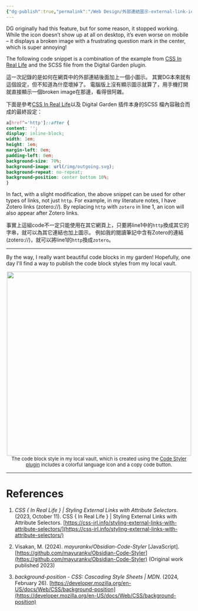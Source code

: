 ```yaml
---
{"dg-publish":true,"permalink":"/Web Design/外部連結圖示-external-link-icon/","title":"Append icons to external links 外部連結圖示","noteIcon":"1","created":"2024-09-14T18:39:24.000+08:00","updated":"2024-09-16T10:14:21.000+08:00"}
---
```



DG originally had this feature, but for some reason, it stopped working. 
While the icon doesn’t show up at all on desktop, it’s even worse on mobile – it displays a broken image with a frustrating question mark in the center, which is super annoying!

The following code snippet is a combination of the example from [CSS In Real Life](https://css-irl.info/styling-external-links-with-attribute-selectors) and the SCSS file from the Digital Garden plugin.

這一次記錄的是如何在網頁中的外部連結後面加上一個小圖示。
其實DG本來就有這個設定，但不知道為什麼壞掉了。
電腦版上沒有顯示圖示就算了，用手機打開就直接顯示一個broken image在那邊，看得很阿雜。

下面是參考[CSS In Real Life](https://css-irl.info/styling-external-links-with-attribute-selectors)以及 Digital Garden 插件本身的SCSS 檔內容融合而成的最終設定：

```scss
a[href^='http']::after {
content: '';
display: inline-block;
width: 1em;
height: 1em;
margin-left: 0em;
padding-left: 0em;
background-size: 70%;
background-image: url(/img/outgoing.svg);
background-repeat: no-repeat;
background-position: center bottom 10%;
}
```

In fact, with a slight modification, the above snippet can be used for other types of links, not just `http`. 
For example, in my literature notes, I have Zotero links (zotero://). By replacing `http` with `zotero` in line 1, an icon will also appear after Zotero links.

事實上這組code不一定只能使用在其它網頁上，只要將line1中的`http`換成其它的字串，就可以為其它連結也加上圖示。
例如我的閱讀筆記中含有Zotero的連結(zotero://)，就可以將line1的`http`換成`zotero`。

---

By the way, I really want beautiful code blocks in my garden! Hopefully, one day I'll find a way to publish the code block styles from my local vault.

<center>
<img width=500 src="https://imgur.com/ZFElAHT.jpeg">
</center>
<center>
<font size=2>
The code block style in my local vault, which is created using the <a href="https://github.com/mayurankv/Obsidian-Code-Styler">Code Styler plugin</a>  includes a colorful language icon and a copy code button.
</font>
</center>

---
# References

1. _CSS { In Real Life } | Styling External Links with Attribute Selectors_. (2023, October 11). CSS { In Real Life } | Styling External Links with Attribute Selectors. [https://css-irl.info/styling-external-links-with-attribute-selectors/](https://css-irl.info/styling-external-links-with-attribute-selectors/)

2. Visakan, M. (2024). _mayurankv/Obsidian-Code-Styler_ [JavaScript]. [https://github.com/mayurankv/Obsidian-Code-Styler](https://github.com/mayurankv/Obsidian-Code-Styler) (Original work published 2023)

3. _background-position - CSS: Cascading Style Sheets | MDN_. (2024, February 26). [https://developer.mozilla.org/en-US/docs/Web/CSS/background-position](https://developer.mozilla.org/en-US/docs/Web/CSS/background-position)
